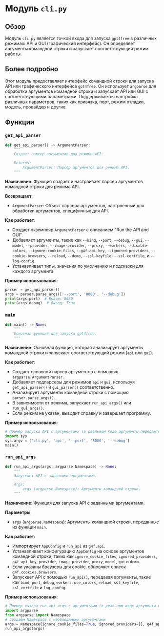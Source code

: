 # Модуль `cli.py`

## Обзор

Модуль `cli.py` является точкой входа для запуска `gpt4free` в различных режимах: API и GUI (графический интерфейс). Он определяет аргументы командной строки и запускает соответствующий режим работы.

## Более подробно

Этот модуль предоставляет интерфейс командной строки для запуска API или графического интерфейса `gpt4free`. Он использует `argparse` для обработки аргументов командной строки и запускает API или GUI с соответствующими параметрами. Поддерживается настройка различных параметров, таких как привязка, порт, режим отладки, модель, провайдер и другие.

## Функции

### `get_api_parser`

```python
def get_api_parser() -> ArgumentParser:
    """
    Создает парсер аргументов для режима API.

    Returns:
        ArgumentParser: Парсер аргументов для режима API.
    """
```

**Назначение**:
Функция создает и настраивает парсер аргументов командной строки для режима API.

**Возвращает**:
- `ArgumentParser`: Объект парсера аргументов, настроенный для обработки аргументов, специфичных для API.

**Как работает**:
- Создает экземпляр `ArgumentParser` с описанием "Run the API and GUI".
- Добавляет аргументы, такие как `--bind`, `--port`, `--debug`, `--gui`, `--model`, `--provider`, `--image-provider`, `--proxy`, `--workers`, `--disable-colors`, `--ignore-cookie-files`, `--g4f-api-key`, `--ignored-providers`, `--cookie-browsers`, `--reload`, `--demo`, `--ssl-keyfile`, `--ssl-certfile`, и `--log-config`.
- Устанавливает типы, значения по умолчанию и подсказки для каждого аргумента.

**Пример использования**:
```python
parser = get_api_parser()
args = parser.parse_args(['--port', '8080', '--debug'])
print(args.port)  # Вывод: 8080
print(args.debug)  # Вывод: True
```

### `main`

```python
def main() -> None:
    """
    Основная функция для запуска gpt4free.
    """
```

**Назначение**:
Основная функция, которая анализирует аргументы командной строки и запускает соответствующий режим (`api` или `gui`).

**Как работает**:
- Создает основной парсер аргументов с помощью `argparse.ArgumentParser`.
- Добавляет подпарсеры для режимов `api` и `gui`, используя `get_api_parser()` и `gui_parser()` соответственно.
- Анализирует аргументы командной строки с помощью `parser.parse_args()`.
- В зависимости от режима, запускает `run_api_args()` или `run_gui_args()`.
- Если режим не указан, выводит справку и завершает программу.

**Пример использования**:
```python
# Пример запуска API с аргументами (в реальном коде аргументы передаются через командную строку)
import sys
sys.argv = ['cli.py', 'api', '--port', '8080', '--debug']
main()
```

### `run_api_args`

```python
def run_api_args(args: argparse.Namespace) -> None:
    """
    Запускает API с заданными аргументами.

    Args:
        args (argparse.Namespace): Аргументы командной строки.
    """
```

**Назначение**:
Функция для запуска API с заданными аргументами.

**Параметры**:
- `args` (`argparse.Namespace`): Аргументы командной строки, переданные из функции `main`.

**Как работает**:
- Импортирует `AppConfig` и `run_api` из `g4f.api`.
- Устанавливает конфигурацию `AppConfig` на основе аргументов командной строки, таких как `ignore_cookie_files`, `ignored_providers`, `g4f_api_key`, `provider`, `image_provider`, `proxy`, `model`, `gui` и `demo`.
- Если указаны браузеры для cookie, обновляет список `g4f.cookies.browsers`.
- Запускает API с помощью `run_api()`, передавая аргументы, такие как `bind`, `port`, `debug`, `workers`, `use_colors`, `reload`, `ssl_keyfile`, `ssl_certfile` и `log_config`.

**Пример использования**:
```python
# Пример вызова run_api_args с аргументами (в реальном коде аргументы передаются через командную строку)
import argparse
from argparse import Namespace
# Создаем Namespace с необходимыми аргументами
args = Namespace(ignore_cookie_files=True, ignored_providers=[], g4f_api_key=None, provider=None, image_provider=None, proxy=None, model=None, gui=None, demo=False, cookie_browsers=[], bind=None, port=8080, debug=True, workers=None, disable_colors=False, reload=False, ssl_keyfile=None, ssl_certfile=None, log_config=None)
run_api_args(args)